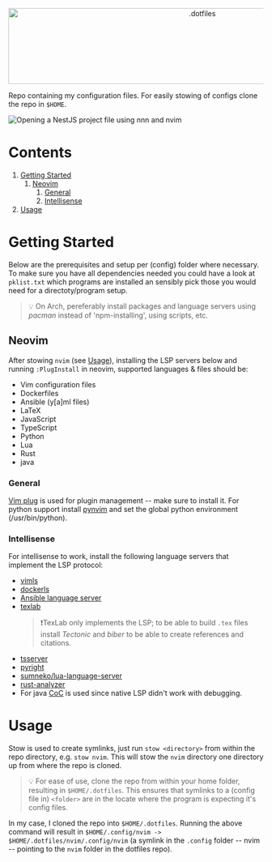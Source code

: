 <p align="center">
  <img src="banner.png" alt=".dotfiles" width="750" height="150">
</p>

Repo containing my configuration files. For easily stowing of configs clone the
repo in `$HOME`.

![Opening a NestJS project file using nnn and nvim](https://i.imgur.com/WKd4tVB.gif)

# Contents

1. [Getting Started](#Getting-Started)
    1. [Neovim](#Getting-Started#Neovim)
        1. [General](#Getting-Started#Neovim#General)
        2. [Intellisense](#Getting-Started#Neovim#Intellisense)
2. [Usage](#Usage)

# Getting Started

Below are the prerequisites and setup per (config) folder where necessary.
To make sure you have all dependencies needed you could have a look at
`pklist.txt` which programs are installed an sensibly pick those you would need
for a directoty/program setup.

>💡 On Arch, pereferably install packages and language servers using _pacman_ instead of
'npm-installing', using scripts, etc.

## Neovim

After stowing `nvim` (see [Usage](#Usage)), installing the LSP servers below
and running `:PlugInstall` in neovim, supported languages & files should be:
  - Vim configuration files
  - Dockerfiles
  - Ansible (y[a]ml files)
  - LaTeX
  - JavaScript
  - TypeScript
  - Python
  - Lua
  - Rust
  - java

### General

[Vim plug](https://github.com/junegunn/vim-plug) is used for plugin management
-- make sure to install it.  For python support install
[pynvim](https://github.com/neovim/pynvim) and set the global python
environment (/usr/bin/python).

### Intellisense

For intellisense to work, install the following language servers that implement
the LSP protocol:
  - [vimls](https://github.com/iamcco/vim-language-server)
  - [dockerls](https://github.com/rcjsuen/dockerfile-language-server-nodejs)
  - [Ansible language server](https://github.com/ansible/ansible-language-server)
  - [texlab](https://github.com/latex-lsp/texlab)
    >❗TexLab only implements the LSP; to be able to build `.tex` files install
    _Tectonic_ and _biber_ to be able to create references and citations.
  - [tsserver](https://github.com/typescript-language-server/typescript-language-server)
  - [pyright](https://github.com/microsoft/pyright)
  - [sumneko/lua-language-server](https//github.com/sumneko/lua-language-server)
  - [rust-analyzer](https://github.com/rust-analyzer/rust-analyzer)
  - For java [CoC](https://github.com/neoclide/coc.nvim) is used since native
    LSP didn't work with debugging.

# Usage

Stow is used to create symlinks, just run `stow <directory>` from within the
repo directory, e.g. `stow nvim`.  This will stow the `nvim` directory one
directory up from where the repo is cloned.

>💡 For ease of use, clone the repo from within your home folder, resulting in
`$HOME/.dotfiles`. This ensures that symlinks to a (config file in) `<folder>`
are in the locate where the program is expecting it's config files.

In my case, I cloned the repo into `$HOME/.dotfiles`. Running the above command
will result in `$HOME/.config/nvim -> $HOME/.dotfiles/nvim/.config/nvim` (a
symlink in the `.config` folder -- nvim -- pointing to the `nvim` folder in the
dotfiles repo).

